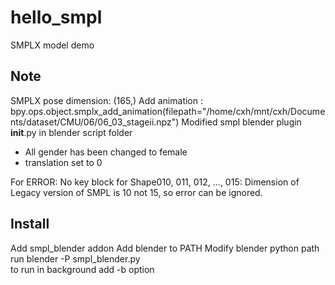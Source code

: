 # hello_smpl
SMPLX model demo

## Note
SMPLX pose dimension: (165,)
Add animation : bpy.ops.object.smplx_add_animation(filepath="/home/cxh/mnt/cxh/Documents/dataset/CMU/06/06_03_stageii.npz")
Modified smpl blender plugin __init__.py in blender script folder
- All gender has been changed to female
- translation set to 0

For ERROR: No key block for Shape010, 011, 012, ..., 015:
Dimension of Legacy version of SMPL is 10 not 15, so error can be ignored.
## Install

Add smpl_blender addon 
Add blender to PATH
Modify blender python  path 
run blender -P smpl_blender.py  
to run in background add -b option


